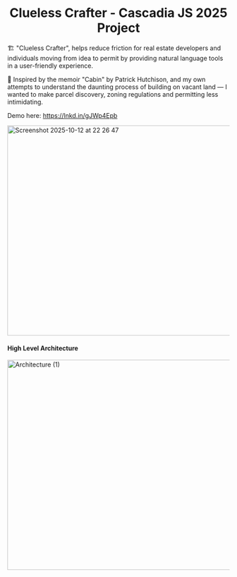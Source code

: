 <h1 align="center">Clueless Crafter - Cascadia JS 2025 Project</h1>

🏗️ "Clueless Crafter", helps reduce friction for real estate developers and individuals moving from idea to permit by providing natural language tools in a user-friendly experience.

🏡 Inspired by the memoir "Cabin" by Patrick Hutchison, and my own attempts to understand the daunting process of building on vacant land — I wanted to make parcel discovery, zoning regulations and permitting less intimidating.

Demo here: https://lnkd.in/gJWp4Epb

<img width="848" height="476" alt="Screenshot 2025-10-12 at 22 26 47" src="https://github.com/user-attachments/assets/545d842d-9630-45a9-9ebb-82c663af3163" />

#### High Level Architecture
<img width="848" height="476" alt="Architecture (1)" src="https://github.com/user-attachments/assets/4fefa16c-65ef-4478-b969-a47a051b1a72" />
